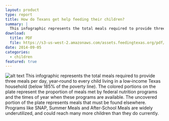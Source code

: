 ```yaml
---
layout: product
type: report
title: How do Texans get help feeding their children?
summary: |
  This infographic represents the total meals required to provide three meals per day, year‐round to every child living in a low‐income Texas household.
download:
  title: PDF
  file: https://s3-us-west-2.amazonaws.com/assets.feedingtexas.org/pdf/Child_Food_Sources.pdf
date: 2014-09-05
categories:
  - children
featured: true
---
```

![alt text](https://s3-us-west-2.amazonaws.com/assets.feedingtexas.org/images/posts/when-where-do-texans-get-help.png)
This infographic represents the total meals required to provide three meals per day, year‐round to every child living in a low‐income Texas household (below 185% of the poverty line). The colored portions on the plate represent the proportion of meals met by federal nutrition programs and the times of year when these programs are available. The uncovered portion of the plate represents meals that must be found elsewhere. Programs like SNAP, Summer Meals and After‐School Meals are widely underutilized, and could reach many more children than they do currently.
